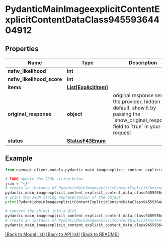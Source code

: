 # PydanticMainImageexplicitContentExplicitContentDataClass94559364404912


## Properties

Name | Type | Description | Notes
------------ | ------------- | ------------- | -------------
**nsfw_likelihood** | **int** |  | 
**nsfw_likelihood_score** | **int** |  | 
**items** | [**List[ExplicitItem]**](ExplicitItem.md) |  | [optional] 
**original_response** | **object** | original response sent by the provider, hidden by default, show it by passing the &#x60;show_original_response&#x60; field to &#x60;true&#x60; in your request | [optional] 
**status** | [**StatusF43Enum**](StatusF43Enum.md) |  | 

## Example

```python
from openapi_client.models.pydantic_main_imageexplicit_content_explicit_content_data_class94559364404912 import PydanticMainImageexplicitContentExplicitContentDataClass94559364404912

# TODO update the JSON string below
json = "{}"
# create an instance of PydanticMainImageexplicitContentExplicitContentDataClass94559364404912 from a JSON string
pydantic_main_imageexplicit_content_explicit_content_data_class94559364404912_instance = PydanticMainImageexplicitContentExplicitContentDataClass94559364404912.from_json(json)
# print the JSON string representation of the object
print(PydanticMainImageexplicitContentExplicitContentDataClass94559364404912.to_json())

# convert the object into a dict
pydantic_main_imageexplicit_content_explicit_content_data_class94559364404912_dict = pydantic_main_imageexplicit_content_explicit_content_data_class94559364404912_instance.to_dict()
# create an instance of PydanticMainImageexplicitContentExplicitContentDataClass94559364404912 from a dict
pydantic_main_imageexplicit_content_explicit_content_data_class94559364404912_form_dict = pydantic_main_imageexplicit_content_explicit_content_data_class94559364404912.from_dict(pydantic_main_imageexplicit_content_explicit_content_data_class94559364404912_dict)
```
[[Back to Model list]](../README.md#documentation-for-models) [[Back to API list]](../README.md#documentation-for-api-endpoints) [[Back to README]](../README.md)


